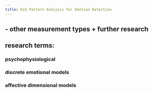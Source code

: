 ```yaml
---
title: ECG Pattern Analysis for Emotion Detection
---
```


## - other measurement types + further research
## research terms:
### psychophysiological
### discrete emotional models
### affective dimensional models
